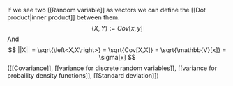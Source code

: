 If we see two [[Random variable]] as vectors we can define the [[Dot product|inner product]] between them.
$$
\left<X, Y\right> := Cov[x,y] 
$$
And
$$
||X|| = \sqrt{\left<X,X\right>} = \sqrt{Cov[X,X]} = \sqrt{\mathbb{V}[x]} = \sigma[x] 
$$
([[Covariance]], [[variance for discrete random variables]], [[variance for probaility density functions]], [[Standard deviation]])
